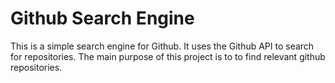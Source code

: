 # Github Search Engine

This is a simple search engine for Github. It uses the Github API to search for repositories. The main purpose of this project is to to find relevant github repositories.
